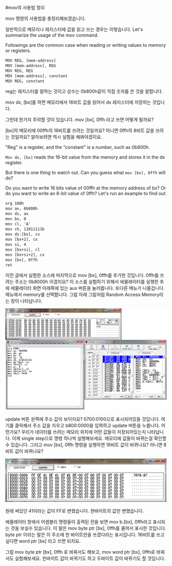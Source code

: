#mov의 사용법 정리

mov 명령의 사용법을 총정리해보겠습니다.

일반적으로 메모리나 레지스터에 값을 읽고 쓰는 경우는 이렇습니다.
Let's summarize the usage of the mov command.

Followings are the common case when reading or writing values to memory or registers.

```
MOV REG, [mem-address]
MOV [mem-address], REG
MOV REG, REG
MOV [mem-address], constant
MOV REG, constant
```


reg는 레지스터를 말하는 것이고 상수는 0b800h같이 직접 숫자를 쓴 것을 말합니다.

mov dx, [bx]를 하면 메모리에서 16비트 값을 읽어서 dx 레지스터에 저장하는 것입니다.

그런데 한가지 주의할 것이 있습니다. mov [bx], 0ffh 라고 쓰면 어떻게 될까요?

[bx]의 메모리에 00ffh의 16비트를 쓰려는 것일까요? 아니면 0ffh의 8비트 값을 쓰려는 것일까요? 알아보려면 역시 실험을 해봐야겠지요.

"Reg" is a register, and the "constant" is a number, such as 0b800h.

``Mov dx, [bx]`` reads the 16-bit value from the memory and stores it in the dx register.

But there is one thing to watch out. Can you guess what ``mov [bx], 0ffh`` will do?

Do you want to write 16 bits value of 00ffh at the memory address of bx? Or do you want to write an 8-bit value of 0ffh? Let's run an example to find out.

```
org 100h
mov ax, 0b800h
mov ds, ax
mov bx, 0
mov cl, 'A'
mov ch, 11011111b
mov ds:[bx], cx
mov [bx+2], cx
mov si, 4
mov [bx+si], cl
mov [bx+si+2], cx
mov [bx], 0ffh
ret
```


이전 글에서 실험한 소스에 마지막으로 mov [bx], 0ffh를 추가한 것입니다. 0ffh를 쓰려는 주소는 0b8000h 이겠지요? 이 소스를 실험하기 위해서 에물레이터를 실행한 후에 에물레이터 화면 아래쪽에 있는 aux 버튼을 눌러봅니다. 또다른 메뉴가 나올겁니다. 메뉴에서 memory를 선택합니다. 그럼 아래 그림처럼 Random Access Memory라는 창이 나타납니다.

![](/assets/2522.png)

update 버튼 왼쪽에 주소 값이 보이지요? 0700:0100으로 표시되어있을 것입니다. 여기를 클릭해서 주소 값을 지우고 b800:0000을 입력하고 update 버튼을 누릅니다. 어떤가요? 우리가 데이터를 쓰려는 메모리 위치에 어떤 값들이 저장되어있는지 나타납니다. 이제 single step으로 명령 하나씩 실행해보세요. 메모리에 값들이 바뀌는걸 확인할 수 있습니다. 그리고 mov [bx], 0ffh 명령을 실행하면 16비트 값이 바뀌나요? 아니면 8비트 값이 바뀌나요?

![](/assets/2523.png)

원래 써있던 41이라는 값이 FF로 변했습니다. 한바이트의 값만 변했습니다.

에물레이터 창에서 어셈블리 명령들이 출력된 칸을 보면 mov b.[bx], 0ffh라고 표시되는 것을 보실수 있습니다. 이 말은 mov byte ptr [bx], 0ffh를 줄여서 표시한 것입니다. byte ptr 이라는 말은 이 주소에 한 바이트만을 쓰겠다라는 표시입니다. 16비트를 쓰고 싶다면 word ptr [bx] 라고 쓰면 되지요.

그럼 mov byte ptr [bx], 0ffh 로 바꿔서도 해보고, mov word ptr [bx], 0ffh로 바꿔서도 실험해보세요. 한바이트 값이 바뀌기도 하고 두바이트 값이 바뀌기도 할 것입니다.

